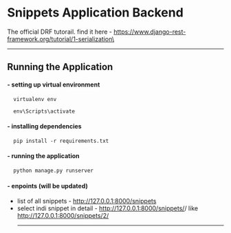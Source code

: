 # Snippets Application Backend 
The official DRF tutorail. find it here - https://www.django-rest-framework.org/tutorial/1-serialization\

___________________________________________________________________________________________________________
## Running the Application 
#### - setting up virtual environment
```
  virtualenv env
```
```
  env\Scripts\activate
```
#### - installing dependencies
``` 
  pip install -r requirements.txt
```
#### - running the application 
```
  python manage.py runserver
```
#### - enpoints (will be updated)
- list of all snippets - http://127.0.0.1:8000/snippets
- select indi snippet in detail - http://127.0.0.1:8000/snippets/<number>/ like http://127.0.0.1:8000/snippets/2/
  ___________________________________________________________________________________________________________






